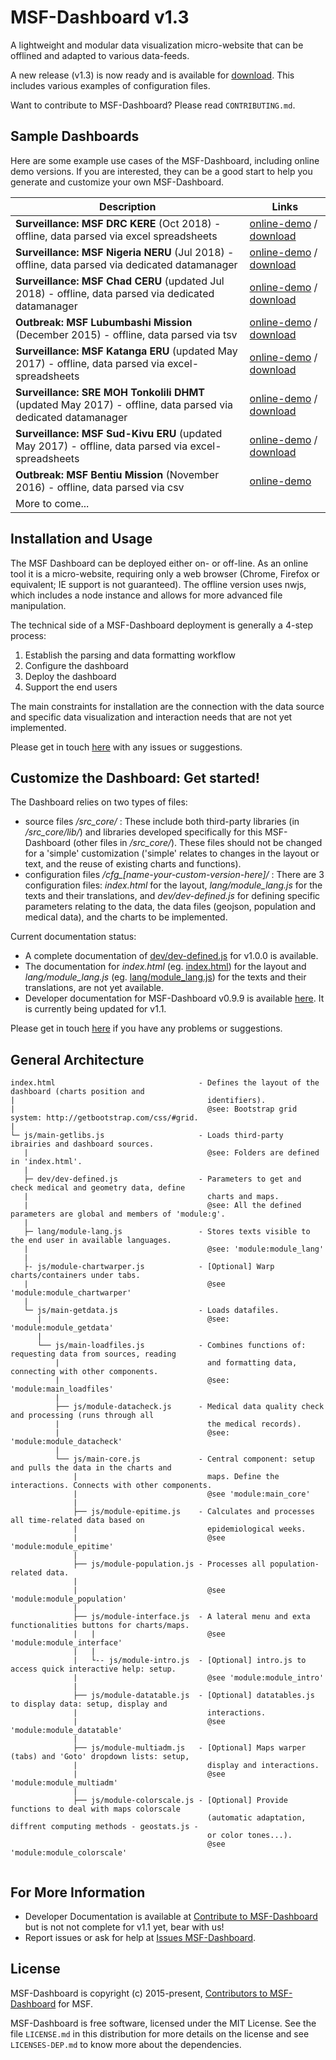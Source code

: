 MSF-Dashboard v1.3
====================

A lightweight and modular data visualization micro-website that can be offlined and adapted to various data-feeds.

A new release (v1.3) is now ready and is available for [download](https://github.com/MSF-UK/MSF-Dashboard/releases/tag/v1.3). This includes various examples of configuration files.

Want to contribute to MSF-Dashboard? Please read `CONTRIBUTING.md`.

Sample Dashboards
------------------

Here are some example use cases of the MSF-Dashboard, including online demo versions. If you are interested, they can be a good start to help you generate and customize your own MSF-Dashboard.

|Description                                           |Links                                                 |
|------------------------------------------------------|------------------------------------------------------|
|**Surveillance: MSF DRC KERE** (Oct 2018) - offline, data parsed via excel spreadsheets|[online-demo](http://MSF-UK.github.io/MSF-Dashboard/ver_demos/cfg_eru-drc/) / [download](https://github.com/MSF-UK/MSF-Dashboard/releases/download/v1.3.1/drc_kere_dashboard_v1.3_demo_data.zip)|
|**Surveillance: MSF Nigeria NERU** (Jul 2018) - offline, data parsed via dedicated datamanager|[online-demo](http://MSF-UK.github.io/MSF-Dashboard/ver_demos/cfg_eru-nigeria/) / [download](https://github.com/MSF-UK/MSF-Dashboard/releases/download/v1.3/neru_dashboard_datamanager_v1.3_fake_data.zip)|
|**Surveillance: MSF Chad CERU** (updated Jul 2018) - offline, data parsed via dedicated datamanager|[online-demo](http://MSF-UK.github.io/MSF-Dashboard/ver_demos/cfg_eru-chad/) / [download](https://github.com/MSF-UK/MSF-Dashboard/releases/download/v1.3/ceru_dashboard_datamanager_v1.3_fake_data.zip)|
|**Outbreak: MSF Lubumbashi Mission** (December 2015) - offline, data parsed via tsv|[online-demo](http://MSF-UK.github.io/MSF-Dashboard/ver_demos/cfg_msf-lubumbashi) / [download](https://github.com/MSF-UK/MSF-Dashboard/releases/download/v1.0.0_repackaged/msf-lubumbashi_v1.0.0.zip)|
|**Surveillance: MSF Katanga ERU** (updated May 2017) - offline, data parsed via excel-spreadsheets|[online-demo](http://MSF-UK.github.io/MSF-Dashboard/ver_demos/cfg_eru-katanga/) / [download](https://github.com/MSF-UK/MSF-Dashboard/releases/download/v1.1/eru-katanga_v1.1.zip)|
|**Surveillance: SRE MOH Tonkolili DHMT** (updated May 2017) - offline, data parsed via dedicated datamanager|[online-demo](http://MSF-UK.github.io/MSF-Dashboard/ver_demos/cfg_dhmt-tonkolili/) / [download](https://github.com/MSF-UK/MSF-Dashboard/releases/download/v1.1/dhmt-tonkolili_v1.1.zip)|
|**Surveillance: MSF Sud-Kivu ERU** (updated May 2017) - offline, data parsed via excel-spreadsheets|[online-demo](http://MSF-UK.github.io/MSF-Dashboard/ver_demos/cfg_eru-sudkivu/) / [download](https://github.com/MSF-UK/MSF-Dashboard/releases/download/v1.1/eru-sudkivu_v1.1.zip)|
|**Outbreak: MSF Bentiu Mission** (November 2016) - offline, data parsed via csv|[online-demo](http://MSF-UK.github.io/MSF-Dashboard/ver_demos/cfg_msf-bentiu)|
|More to come...| |


Installation and Usage
----------------------

The MSF Dashboard can be deployed either on- or off-line. As an online tool it is a micro-website, requiring only a web browser (Chrome, Firefox or equivalent; IE support is not guaranteed). The offline version uses nwjs, which includes a node instance and allows for more advanced file manipulation.

The technical side of a MSF-Dashboard deployment is generally a 4-step process:
1) Establish the parsing and data formatting workflow 
2) Configure the dashboard
3) Deploy the dashboard
4) Support the end users

The main constraints for installation are the connection with the data source and specific data visualization and interaction needs that are not yet implemented. 
 
Please get in touch [here](https://github.com/MSF-UK/MSF-Dashboard/issues) with any issues or suggestions.
 
<!-- **Ready to try? You can start with the ERU versions:**
+ Download the release including configuration files for the Sud-Kivu ERU here -> [X](https://github.com/MSF-UK/MSF-Dashboard/releases/tag/v1.1_eru-sudkivu)
+ Here is one page guide for quick deployement (included in the release) -> [X](https://github.com/MSF-UK/MSF-Dashboard/blob/master/cfg_eru-sudkivu/doc-dev/eru_dashboard-deployement_onepage.pdf)
+ Here is a simple user guide (included in the release) -> [X](https://github.com/MSF-UK/MSF-Dashboard/blob/master/cfg_eru-sudkivu/doc-user/eru_doc-user_draft.pdf) -->

Customize the Dashboard: Get started!
-------------------------------------

The Dashboard relies on two types of files:
+ source files */src_core/* : These include both third-party libraries (in */src_core/lib/*) and libraries developed specifically for this MSF-Dashboard (other files in */src_core/*). These files should not be changed for a 'simple' customization ('simple' relates to changes in the layout or text, and the reuse of existing charts and functions).
+ configuration files */cfg_[name-your-custom-version-here]/* : There are 3 configuration files: *index.html* for the layout, *lang/module_lang.js* for the texts and their translations, and *dev/dev-defined.js* for defining specific parameters relating to the data, the data files (geojson, population and medical data), and the charts to be implemented.


Current documentation status:
+ A complete documentation of [dev/dev-defined.js](http://msf-uk.github.io/MSF-Dashboard/doc_getting-started/docs/dev-defined.html) for v1.0.0 is available.
+ The documentation for *index.html* (eg. [index.html](https://github.com/MSF-UK/MSF-Dashboard/blob/master/cfg_msf-bentiu/index.html)) for the layout and *lang/module_lang.js* (eg. [lang/module_lang.js](https://github.com/MSF-UK/MSF-Dashboard/blob/master/cfg_msf-bentiu/lang/module-lang.js)) for the texts and their translations, are not yet available.
+ Developer documentation for MSF-Dashboard v0.9.9 is available [here](https://msf-uk.github.io/MSF-Dashboard_doc/). It is currently being updated for v1.1.

Please get in touch [here](https://github.com/MSF-UK/MSF-Dashboard/issues) if you have any problems or suggestions.

General Architecture
--------------------

```
index.html                                - Defines the layout of the dashboard (charts position and 
|                                           identifiers). 
|                                           @see: Bootstrap grid system: http://getbootstrap.com/css/#grid.  
|
└─ js/main-getlibs.js                     - Loads third-party ibrairies and dashboard sources.
   |                                        @see: Folders are defined in 'index.html'.
   |
   ├─ dev/dev-defined.js                  - Parameters to get and check medical and geometry data, define
   |                                        charts and maps.
   |                                        @see: All the defined parameters are global and members of 'module:g'.
   |
   ├─ lang/module-lang.js                 - Stores texts visible to the end user in available languages.
   |                                        @see: 'module:module_lang'
   |
   ├- js/module-chartwarper.js            - [Optional] Warp charts/containers under tabs.
   |                                        @see 'module:module_chartwarper'
   |
   └─ js/main-getdata.js                  - Loads datafiles.
      |                                     @see: 'module:module_getdata'
      |
      └── js/main-loadfiles.js            - Combines functions of: requesting data from sources, reading
          |                                 and formatting data, connecting with other components.
          |                                 @see: 'module:main_loadfiles'
          |
          ├── js/module-datacheck.js      - Medical data quality check and processing (runs through all
          |                                 the medical records).
          |                                 @see: 'module:module_datacheck'
          |
          └── js/main-core.js             - Central component: setup and pulls the data in the charts and   
              |                             maps. Define the interactions. Connects with other components.
              |                             @see 'module:main_core'
              |
              ├── js/module-epitime.js    - Calculates and processes all time-related data based on 
              |                             epidemiological weeks.
              |                             @see 'module:module_epitime'
              |
              ├── js/module-population.js - Processes all population-related data. 
              |                             
              |                             @see 'module:module_population'
              |
              ├── js/module-interface.js  - A lateral menu and exta functionalities buttons for charts/maps. 
              |   |                         @see 'module:module_interface'
              |   |          
              |   └-- js/module-intro.js  - [Optional] intro.js to access quick interactive help: setup.
              |                             @see 'module:module_intro'
              |
              ├── js/module-datatable.js  - [Optional] datatables.js to display data: setup, display and 
              |                             interactions.
              |                             @see 'module:module_datatable'
              |
              ├── js/module-multiadm.js   - [Optional] Maps warper (tabs) and 'Goto' dropdown lists: setup, 
              |                             display and interactions.
              |                             @see 'module:module_multiadm'
              |
              ├── js/module-colorscale.js - [Optional] Provide functions to deal with maps colorscale  
                                            (automatic adaptation, diffrent computing methods - geostats.js -
                                            or color tones...).
                                            @see 'module:module_colorscale'          
    
```

For More Information
--------------------

+ Developer Documentation is available at [Contribute to MSF-Dashboard](https://MSF-UK.github.io/MSF-Dashboard_doc) but is not not complete for v1.1 yet, bear with us!
+ Report issues or ask for help  at [Issues MSF-Dashboard](https://github.com/MSF-UK/MSF-Dashboard/issues).

License
-------

MSF-Dashboard is copyright (c) 2015-present, [Contributors to MSF-Dashboard](https://github.com/MSF-UK/MSF-Dashboard/graphs/contributors) for MSF.

MSF-Dashboard is free software, licensed under the MIT License. See the file `LICENSE.md` in this distribution for more details on the license and see `LICENSES-DEP.md` to know more about the dependencies.
